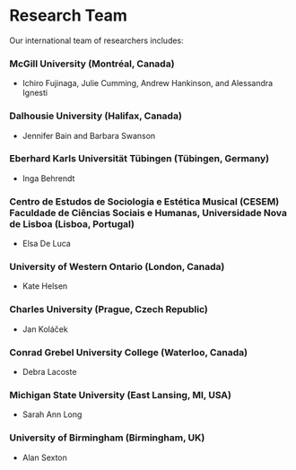 # Research Team
Our international team of researchers includes:

### McGill University (Montréal, Canada) 
- Ichiro Fujinaga, Julie Cumming, Andrew Hankinson, and Alessandra Ignesti
    
### Dalhousie University (Halifax, Canada)
- Jennifer Bain and Barbara Swanson

### Eberhard Karls Universität Tübingen (Tübingen, Germany)
- Inga Behrendt

### Centro de Estudos de Sociologia e Estética Musical (CESEM) Faculdade de Ciências Sociais e Humanas, Universidade Nova de Lisboa (Lisboa, Portugal)
- Elsa De Luca

### University of Western Ontario (London, Canada)
- Kate Helsen

### Charles University (Prague, Czech Republic)
- Jan Koláček

### Conrad Grebel University College (Waterloo, Canada)
- Debra Lacoste

### Michigan State University (East Lansing, MI, USA)
- Sarah Ann Long

### University of Birmingham (Birmingham, UK)
- Alan Sexton

